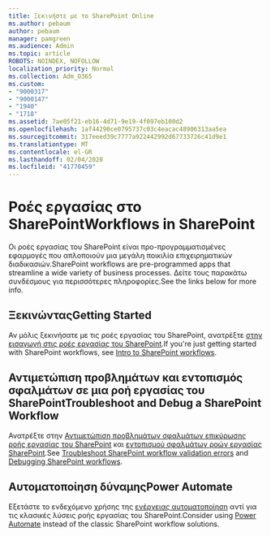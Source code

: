 ```yaml
---
title: Ξεκινήστε με το SharePoint Online
ms.author: pebaum
author: pebaum
manager: pamgreen
ms.audience: Admin
ms.topic: article
ROBOTS: NOINDEX, NOFOLLOW
localization_priority: Normal
ms.collection: Adm_O365
ms.custom:
- "9000317"
- "9000147"
- "1940"
- "1718"
ms.assetid: 7ae05f21-eb16-4d71-9e19-4f097eb100d2
ms.openlocfilehash: 1af44290ce0795737c03c4eacac48906313aa5ea
ms.sourcegitcommit: 317eeed39c7777a922442992d67733726c41d9e1
ms.translationtype: MT
ms.contentlocale: el-GR
ms.lasthandoff: 02/04/2020
ms.locfileid: "41770459"
---
```

# <a name="workflows-in-sharepoint"></a><span data-ttu-id="fa8df-102">Ροές εργασίας στο SharePoint</span><span class="sxs-lookup"><span data-stu-id="fa8df-102">Workflows in SharePoint</span></span>

<span data-ttu-id="fa8df-103">Οι ροές εργασίας του SharePoint είναι προ-προγραμματισμένες εφαρμογές που απλοποιούν μια μεγάλη ποικιλία επιχειρηματικών διαδικασιών.</span><span class="sxs-lookup"><span data-stu-id="fa8df-103">SharePoint workflows are pre-programmed apps that streamline a wide variety of business processes.</span></span> <span data-ttu-id="fa8df-104">Δείτε τους παρακάτω συνδέσμους για περισσότερες πληροφορίες.</span><span class="sxs-lookup"><span data-stu-id="fa8df-104">See the links below for more info.</span></span>

## <a name="getting-started"></a><span data-ttu-id="fa8df-105">Ξεκινώντας</span><span class="sxs-lookup"><span data-stu-id="fa8df-105">Getting Started</span></span>

<span data-ttu-id="fa8df-106">Αν μόλις ξεκινήσατε με τις ροές εργασίας του SharePoint, ανατρέξτε [στην εισαγωγή στις ροές εργασίας του SharePoint](https://support.office.com/article/introduction-to-sharepoint-workflow-07982276-54e8-4e17-8699-5056eff4d9e3).</span><span class="sxs-lookup"><span data-stu-id="fa8df-106">If you're just getting started with SharePoint workflows, see [Intro to SharePoint workflows](https://support.office.com/article/introduction-to-sharepoint-workflow-07982276-54e8-4e17-8699-5056eff4d9e3).</span></span>

## <a name="troubleshoot-and-debug-a-sharepoint-workflow"></a><span data-ttu-id="fa8df-107">Αντιμετώπιση προβλημάτων και εντοπισμός σφαλμάτων σε μια ροή εργασίας του SharePoint</span><span class="sxs-lookup"><span data-stu-id="fa8df-107">Troubleshoot and Debug a SharePoint Workflow</span></span>

<span data-ttu-id="fa8df-108">Ανατρέξτε στην [Αντιμετώπιση προβλημάτων σφαλμάτων επικύρωσης ροής εργασίας του SharePoint](https://docs.microsoft.com/sharepoint/dev/general-development/troubleshooting-sharepoint-server-workflow-validation-errors-in-visio) και [εντοπισμού σφαλμάτων ροών εργασίας SharePoint](https://docs.microsoft.com/sharepoint/dev/general-development/debugging-sharepoint-server-workflows).</span><span class="sxs-lookup"><span data-stu-id="fa8df-108">See [Troubleshoot SharePoint workflow validation errors](https://docs.microsoft.com/sharepoint/dev/general-development/troubleshooting-sharepoint-server-workflow-validation-errors-in-visio) and [Debugging SharePoint workflows](https://docs.microsoft.com/sharepoint/dev/general-development/debugging-sharepoint-server-workflows).</span></span>

## <a name="power-automate"></a><span data-ttu-id="fa8df-109">Αυτοματοποίηση δύναμης</span><span class="sxs-lookup"><span data-stu-id="fa8df-109">Power Automate</span></span>

<span data-ttu-id="fa8df-110">Εξετάστε το ενδεχόμενο χρήσης της [ενέργειας αυτοματοποίηση](https://docs.microsoft.com/power-automate/modern-approvals) αντί για τις κλασικές λύσεις ροής εργασίας του SharePoint.</span><span class="sxs-lookup"><span data-stu-id="fa8df-110">Consider using [Power Automate](https://docs.microsoft.com/power-automate/modern-approvals) instead of the classic SharePoint workflow solutions.</span></span>
